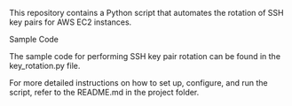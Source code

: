 This repository contains a Python script that automates the rotation of SSH key pairs for AWS EC2 instances.

Sample Code

The sample code for performing SSH key pair rotation can be found in the key_rotation.py file.

For more detailed instructions on how to set up, configure, and run the script, refer to the README.md in the project folder.
